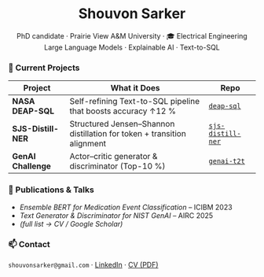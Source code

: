<!-- README.md for github.com/shouvon-sarker -->
<h1 align="center">Shouvon Sarker</h1>

<p align="center">
  PhD candidate · Prairie View A&M University · 🎓 Electrical Engineering  
  <br/>Large Language Models · Explainable AI · Text-to-SQL
</p>

### 🔭 Current Projects
| Project | What it Does | Repo |
|---------|--------------|------|
| **NASA DEAP-SQL** | Self-refining Text-to-SQL pipeline that boosts accuracy ↑12 % | [`deap-sql`](https://github.com/shouvon-sarker/deap-sql) |
| **SJS-Distill-NER** | Structured Jensen–Shannon distillation for token + transition alignment | [`sjs-distill-ner`](...) |
| **GenAI Challenge** | Actor–critic generator & discriminator (Top-10 %) | [`genai-t2t`](...) |

### 📝 Publications & Talks
- *Ensemble BERT for Medication Event Classification* – ICIBM 2023  
- *Text Generator & Discriminator for NIST GenAI* – AIRC 2025  
- *(full list →  CV / Google Scholar)*  

### 📫 Contact
`shouvonsarker@gmail.com` · [LinkedIn](https://linkedin.com/in/shouvon-sarker) · [CV (PDF)](./cv/ShouvonSarker_CV.pdf)

